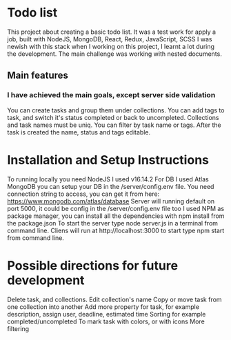 # Todo list

This project about creating a basic todo list. It was a test work for apply a job, built with NodeJS, MongoDB, React, Redux, JavaScript, SCSS
I was newish with this stack when I working on this project, I learnt a lot during the development. The main challenge was working with nested documents.
## Main features

### I have achieved the main goals, except server side validation

You can create tasks and group them under collections.
You can add tags to task, and switch it's status completed or back to uncompleted.
Collections and task names must be uniq.
You can filter by task name or tags.
After the task is created the name, status and tags editable.

# Installation and Setup Instructions

To running locally you need NodeJS I used v16.14.2
For DB I used Atlas MongoDB you can setup your DB in the /server/config.env file. You need connection string to access, you can get it from here: https://www.mongodb.com/atlas/database
Server will running default on port 5000, it could be config in the /server/config.env file too
I used NPM as package manager, you can install all the dependencies with npm install from the package.json
To start the server type node server.js in a terminal from command line.
Cliens will run at http://localhost:3000 to start type npm start from command line.

# Possible directions for future development

Delete task, and collections.
Edit collection's name
Copy or move task from one collection into another
Add more property for task, for example description, assign user, deadline, estimated time
Sorting for example completed/uncompleted
To mark task with colors, or with icons
More filtering
